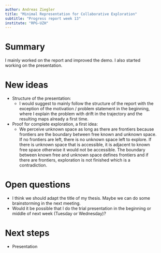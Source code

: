 ```yaml
---
author: Andreas Ziegler
title: "Minimal Representation for Collaborative Exploration"
subtitle: "Progress report week 13"
institute: "RPG-UZH"
---
```


# Summary

I mainly worked on the report and improved the demo. I also started working on the presentation.

# New ideas
* Structure of the presentation:
  * I would suggest to mainly follow the structure of the report with the exception of the motivation / problem statement in the beginning, where I explain the problem with drift in the trajectory and the resulting maps already a first time.
* Proof for complete exploration, a first idea:
  * We perceive unknown space as long as there are frontiers because frontiers are the boundary between free known and unknown space. If no frontiers are left, there is no unknown space left to explore. If there is unknown space that is accessible, it is adjacent to known free space otherwise it would not be accessible. The boundary between known free and unknown space defines frontiers and if there are frontiers, exploration is not finished which is a contradiction.

# Open questions
* I think we should adapt the title of my thesis. Maybe we can do some brainstorming in the next meeting.
* Would it be possible that I do the trial presentation in the beginning or middle of next week (Tuesday or Wednesday)?

# Next steps
* Presentation

<!--# Bibliography-->
